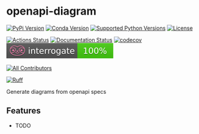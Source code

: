 # openapi-diagram

[![PyPi Version](https://img.shields.io/pypi/v/openapi_diagram.svg)](https://pypi.org/project/openapi-diagram/)
[![Conda Version](https://img.shields.io/conda/vn/conda-forge/openapi-diagram.svg)](https://anaconda.org/conda-forge/openapi-diagram)
[![Supported Python Versions](https://img.shields.io/pypi/pyversions/openapi_diagram.svg)](https://pypi.org/project/openapi-diagram/)
[![License](https://img.shields.io/badge/License-Apache%202.0-blue.svg)](https://opensource.org/licenses/Apache-2.0)

[![Actions Status](https://github.com/s-weigand/openapi-diagram/workflows/Tests/badge.svg)](https://github.com/s-weigand/openapi-diagram/actions)
[![Documentation Status](https://readthedocs.org/projects/openapi-diagram/badge/?version=latest)](https://openapi-diagram.readthedocs.io/en/latest/?badge=latest)
[![codecov](https://codecov.io/gh/s-weigand/openapi-diagram/branch/main/graph/badge.svg)](https://codecov.io/gh/s-weigand/openapi-diagram)
[![Documentation Coverage](https://raw.githubusercontent.com/s-weigand/openapi-diagram/main/docs/_static/interrogate_badge.svg)](https://github.com/s-weigand/openapi-diagram)

[![All Contributors](https://img.shields.io/github/all-contributors/s-weigand/openapi-diagram)](#contributors)

[![Ruff](https://img.shields.io/endpoint?url=https://raw.githubusercontent.com/astral-sh/ruff/main/assets/badge/v2.json)](https://github.com/astral-sh/ruff)

Generate diagrams from openapi specs

## Features

- TODO
